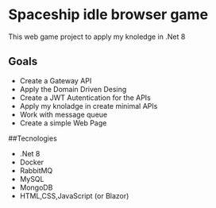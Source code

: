 # Spaceship idle browser game

This web game project to apply my knoledge in .Net 8

## Goals

 *  Create a Gateway API
 *  Apply the Domain Driven Desing
 *  Create a JWT Autentication for the APIs
 * Apply my knoladge in create minimal APIs
 *  Work with message queue
 *  Create a simple Web Page

##Tecnologies

 * .Net 8
 * Docker
 * RabbitMQ
 * MySQL
 * MongoDB
 * HTML,CSS,JavaScript (or Blazor)
